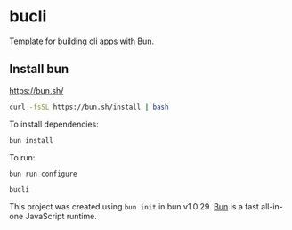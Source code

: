 # bucli

Template for building cli apps with Bun.

## Install bun

https://bun.sh/

```bash
curl -fsSL https://bun.sh/install | bash
```

To install dependencies:

```bash
bun install
```

To run:

```bash
bun run configure
```

```bash
bucli
```

This project was created using `bun init` in bun v1.0.29. [Bun](https://bun.sh) is a fast all-in-one JavaScript runtime.
